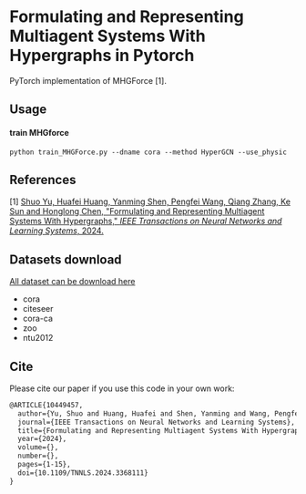 

# Formulating and Representing Multiagent Systems With Hypergraphs in Pytorch

PyTorch implementation of MHGForce [1].

## Usage

#### train MHGforce

```shell
python train_MHGForce.py --dname cora --method HyperGCN --use_physic
```


## References

[1] [ Shuo Yu, Huafei Huang, Yanming Shen, Pengfei Wang, Qiang Zhang, Ke Sun and Honglong Chen, "Formulating and Representing Multiagent Systems With Hypergraphs," *IEEE Transactions on Neural Networks and Learning Systems*, 2024.](https://ieeexplore.ieee.org/document/10449457)


## Datasets download

[All dataset can be download here](https://drive.google.com/drive/folders/1UgK_mXz4pshyGUQ2m8xUwt0k9E_dRnZu?usp=sharing)

- cora
- citeseer
- cora-ca
- zoo
- ntu2012

## Cite

Please cite our paper if you use this code in your own work:

```latex
@ARTICLE{10449457,
  author={Yu, Shuo and Huang, Huafei and Shen, Yanming and Wang, Pengfei and Zhang, Qiang and Sun, Ke and Chen, Honglong},
  journal={IEEE Transactions on Neural Networks and Learning Systems}, 
  title={Formulating and Representing Multiagent Systems With Hypergraphs}, 
  year={2024},
  volume={},
  number={},
  pages={1-15},
  doi={10.1109/TNNLS.2024.3368111}
}
```

